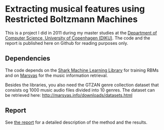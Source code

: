 # Extracting musical features using Restricted Boltzmann Machines
This is a project I did in 2011 during my master studies at the [Department of Computer Science, University of Copenhagen (DIKU)](http://diku.dk/). The code and the report is published here on Github for reading purposes only.

## Dependencies
The code depends on the [Shark Machine Learning Library](https://github.com/Shark-ML/Shark) for training RBMs and on [Marsyas](https://github.com/marsyas/marsyas) for the music information retrieval.

Besides the libraries, you also need the GTZAN genre collection dataset that consists og 1000 music audio files divided into 10 genres. The dataset can be retrieved here: http://marsyas.info/downloads/datasets.html

## Report
See [the report](https://github.com/andreas-hjortgaard/music_genre_classification/raw/master/musical_features_rbm.pdf) for a detailed description of the method and the results.
